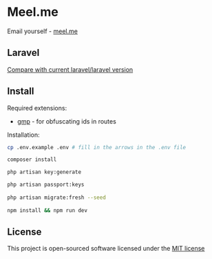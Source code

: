 # Meel.me
Email yourself - [meel.me](https://meel.me)

## Laravel
[Compare with current laravel/laravel version](https://github.com/laravel/laravel/compare/7028b17ed8bf35ee2f1269c0f9c985b411cb4469...master)

## Install
Required extensions:
- [gmp](http://php.net/manual/en/book.gmp.php) - for obfuscating ids in routes

Installation:
```bash
cp .env.example .env # fill in the arrows in the .env file

composer install

php artisan key:generate

php artisan passport:keys
 
php artisan migrate:fresh --seed
 
npm install && npm run dev
```

## License

This project is open-sourced software licensed under the [MIT license](http://opensource.org/licenses/MIT)
